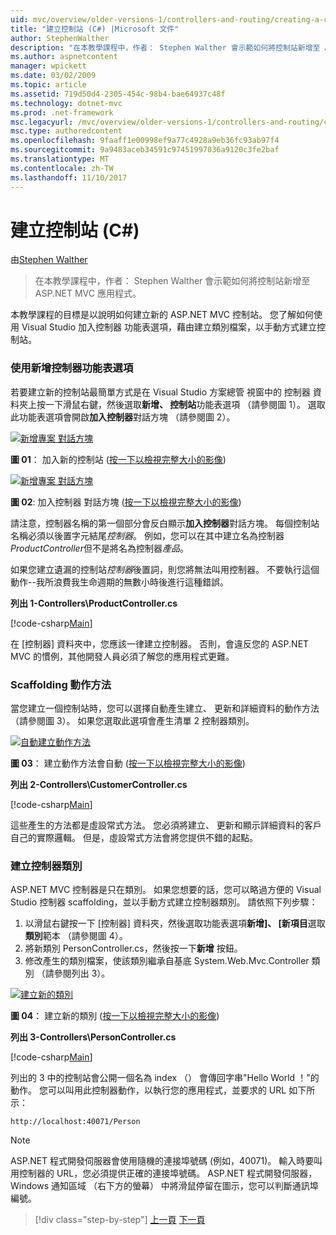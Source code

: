 ```yaml
---
uid: mvc/overview/older-versions-1/controllers-and-routing/creating-a-controller-cs
title: "建立控制站 (C#) |Microsoft 文件"
author: StephenWalther
description: "在本教學課程中，作者： Stephen Walther 會示範如何將控制站新增至 ASP.NET MVC 應用程式。"
ms.author: aspnetcontent
manager: wpickett
ms.date: 03/02/2009
ms.topic: article
ms.assetid: 719d50d4-2305-454c-98b4-bae64937c48f
ms.technology: dotnet-mvc
ms.prod: .net-framework
msc.legacyurl: /mvc/overview/older-versions-1/controllers-and-routing/creating-a-controller-cs
msc.type: authoredcontent
ms.openlocfilehash: 9faaff1e00998ef9a77c4928a9eb36fc93ab97f4
ms.sourcegitcommit: 9a9483aceb34591c97451997036a9120c3fe2baf
ms.translationtype: MT
ms.contentlocale: zh-TW
ms.lasthandoff: 11/10/2017
---
```

<a name="creating-a-controller-c"></a>建立控制站 (C#)
====================
由[Stephen Walther](https://github.com/StephenWalther)

> 在本教學課程中，作者： Stephen Walther 會示範如何將控制站新增至 ASP.NET MVC 應用程式。


本教學課程的目標是以說明如何建立新的 ASP.NET MVC 控制站。 您了解如何使用 Visual Studio 加入控制器 功能表選項，藉由建立類別檔案，以手動方式建立控制站。

### <a name="using-the-add-controller-menu-option"></a>使用新增控制器功能表選項

若要建立新的控制站最簡單方式是在 Visual Studio 方案總管 視窗中的 控制器 資料夾上按一下滑鼠右鍵，然後選取**新增、 控制站**功能表選項 （請參閱圖 1）。 選取此功能表選項會開啟**加入控制器**對話方塊 （請參閱圖 2）。


[![新增專案 對話方塊](creating-a-controller-cs/_static/image1.jpg)](creating-a-controller-cs/_static/image1.png)

**圖 01**： 加入新的控制站 ([按一下以檢視完整大小的影像](creating-a-controller-cs/_static/image2.png))


[![新增專案 對話方塊](creating-a-controller-cs/_static/image2.jpg)](creating-a-controller-cs/_static/image3.png)

**圖 02**: 加入控制器 對話方塊 ([按一下以檢視完整大小的影像](creating-a-controller-cs/_static/image4.png))


請注意，控制器名稱的第一個部分會反白顯示**加入控制器**對話方塊。 每個控制站名稱必須以後置字元結尾*控制器*。 例如，您可以在其中建立名為控制器*ProductController*但不是將名為控制器*產品*。


如果您建立遺漏的控制站*控制器*後置詞，則您將無法叫用控制器。 不要執行這個動作--我所浪費我生命週期的無數小時後進行這種錯誤。


**列出 1-Controllers\ProductController.cs**

[!code-csharp[Main](creating-a-controller-cs/samples/sample1.cs)]

在 [控制器] 資料夾中，您應該一律建立控制器。 否則，會違反您的 ASP.NET MVC 的慣例，其他開發人員必須了解您的應用程式更難。

### <a name="scaffolding-action-methods"></a>Scaffolding 動作方法

當您建立一個控制站時，您可以選擇自動產生建立、 更新和詳細資料的動作方法 （請參閱圖 3）。 如果您選取此選項會產生清單 2 控制器類別。


[![自動建立動作方法](creating-a-controller-cs/_static/image3.jpg)](creating-a-controller-cs/_static/image5.png)

**圖 03**： 建立動作方法會自動 ([按一下以檢視完整大小的影像](creating-a-controller-cs/_static/image6.png))


**列出 2-Controllers\CustomerController.cs**

[!code-csharp[Main](creating-a-controller-cs/samples/sample2.cs)]

這些產生的方法都是虛設常式方法。 您必須將建立、 更新和顯示詳細資料的客戶自己的實際邏輯。 但是，虛設常式方法會將您提供不錯的起點。

### <a name="creating-a-controller-class"></a>建立控制器類別

ASP.NET MVC 控制器是只在類別。 如果您想要的話，您可以略過方便的 Visual Studio 控制器 scaffolding，並以手動方式建立控制器類別。 請依照下列步驟：

1. 以滑鼠右鍵按一下 [控制器] 資料夾，然後選取功能表選項**新增]、 [新項目**選取**類別**範本 （請參閱圖 4）。
2. 將新類別 PersonController.cs，然後按一下**新增** 按鈕。
3. 修改產生的類別檔案，使該類別繼承自基底 System.Web.Mvc.Controller 類別 （請參閱列出 3）。


[![建立新的類別](creating-a-controller-cs/_static/image4.jpg)](creating-a-controller-cs/_static/image7.png)

**圖 04**： 建立新的類別 ([按一下以檢視完整大小的影像](creating-a-controller-cs/_static/image8.png))


**列出 3-Controllers\PersonController.cs**

[!code-csharp[Main](creating-a-controller-cs/samples/sample3.cs)]

列出的 3 中的控制站會公開一個名為 index （） 會傳回字串"Hello World ！"的動作。 您可以叫用此控制器動作，以執行您的應用程式，並要求的 URL 如下所示：

`http://localhost:40071/Person`

> [!NOTE] 
> 
> ASP.NET 程式開發伺服器會使用隨機的連接埠號碼 (例如，40071)。 輸入時要叫用控制器的 URL，您必須提供正確的連接埠號碼。 ASP.NET 程式開發伺服器，Windows 通知區域 （右下方的螢幕） 中將滑鼠停留在圖示，您可以判斷通訊埠編號。

>[!div class="step-by-step"]
[上一頁](adding-dynamic-content-to-a-cached-page-cs.md)
[下一頁](creating-an-action-cs.md)
